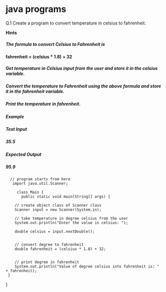 # java programs 



Q.1 Create a program to convert temperature in celsius to fahrenheit.

**Hints** 
##### The formula to convert Celsius to Fahrenheit is
 **fahrenheit = (celsius * 1.8) + 32**
##### Get temperature in Celsius input from the user and store it in the celsius variable.
##### Convert the temperature to Fahrenheit using the above formula and store it in the fahrenheit variable.
##### Print the temperature in fahrenheit.
##### Example
##### Test Input
##### 35.5
##### Expected Output
##### 95.9






      // program starts from here
       import java.util.Scanner;

         class Main {
           public static void main(String[] args) {

        // create object class of Scanner class 
        Scanner input = new Scanner(System.in);
        
        // take temperature in degree celsius from the user
        System.out.println("Enter the value in celsius: ");
        
        double celsius = input.nextDouble();
        
 
        // convert degree to fahrenheit
        double fahrenheit = (celsius * 1.8) + 32;
        
 
        // print degree in fahrenheit
        System.out.println("Value of degree celsius into fahrenheit is: " + fahrenheit);
     }
}  
